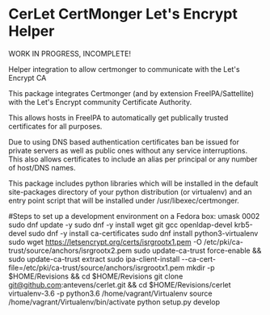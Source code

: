 # CerLet CertMonger Let's Encrypt Helper

WORK IN PROGRESS, INCOMPLETE!

Helper integration to allow certmonger to communicate with the Let's Encrypt CA

This package integrates Certmonger (and by extension FreeIPA/Sattellite) with
the Let's Encrypt community Certificate Authority.

This allows hosts in FreeIPA to automatically get publically trusted certificates
for all purposes.

Due to using DNS based authentication certificates ban be issued for private
servers as well as public ones without any service interruptions. This also
allows certificates to include an alias per principal or any number of host/DNS
names.

This package includes python libraries which will be installed in the default
site-packages directory of your python distribution (or virtualenv) and an entry
point script that will be installed under /usr/libexec/certmonger.


#Steps to set up a development environment on a Fedora box:
umask 0002
sudo dnf update -y
sudo dnf -y install wget git gcc openldap-devel krb5-devel
sudo dnf -y install ca-certificates
sudo dnf install python3-virtualenv
sudo wget https://letsencrypt.org/certs/isrgrootx1.pem -O /etc/pki/ca-trust/source/anchors/isrgrootx2.pem
sudo update-ca-trust force-enable && sudo update-ca-trust extract
sudo ipa-client-install --ca-cert-file=/etc/pki/ca-trust/source/anchors/isrgrootx1.pem
mkdir -p $HOME/Revisions && cd $HOME/Revisions
git clone git@github.com:antevens/cerlet.git && cd $HOME/Revisions/cerlet
virtualenv-3.6 -p python3.6 /home/vagrant/Virtualenv
source /home/vagrant/Virtualenv/bin/activate
python setup.py develop
